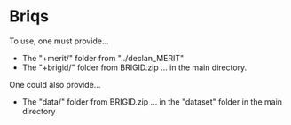 # Briqs

To use, one must provide...
- The "+merit/" folder from "../declan_MERIT"
- The "+brigid/" folder from BRIGID.zip
... in the main directory.

One could also provide...
- The "data/" folder from BRIGID.zip
... in the "dataset" folder in the main directory

